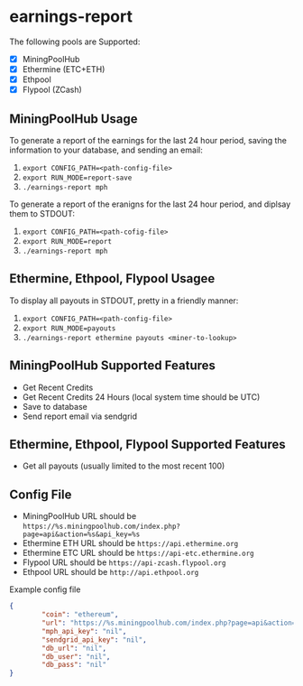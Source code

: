 # earnings-report

The following pools are Supported:

* [x] MiningPoolHub
* [x] Ethermine (ETC+ETH)
* [x] Ethpool
* [x] Flypool (ZCash)

## MiningPoolHub Usage

To generate a report of the earnings for the last 24 hour period, saving the information to your database, and sending an email:
1)  `export CONFIG_PATH=<path-config-file>`
2) `export RUN_MODE=report-save`
3) `./earnings-report mph`

To generate a report of the eranigns for the last 24 hour period, and diplsay them to STDOUT:
1) `export CONFIG_PATH=<path-cofig-file>`
2) `export RUN_MODE=report`
3) `./earnings-report mph`

## Ethermine, Ethpool, Flypool Usagee

To display all payouts in STDOUT, pretty in a friendly manner:
1) `export CONFIG_PATH=<path-config-file>`
2) `export RUN_MODE=payouts`
3) `./earnings-report ethermine payouts <miner-to-lookup>`

## MiningPoolHub Supported Features

* Get Recent Credits
* Get Recent Credits 24 Hours (local system time should be UTC)
* Save to database
* Send report email via sendgrid

## Ethermine, Ethpool, Flypool Supported Features

* Get all payouts (usually limited to the most recent 100)

## Config File

* MiningPoolHub URL should be `https://%s.miningpoolhub.com/index.php?page=api&action=%s&api_key=%s`
* Ethermine ETH URL should be `https://api.ethermine.org`
* Ethermine ETC URL should be `https://api-etc.ethermine.org`
* Flypool URL should be `https://api-zcash.flypool.org`
* Ethpool URL should be `http://api.ethpool.org`

Example config file
```JSON
{
        "coin": "ethereum",
        "url": "https://%s.miningpoolhub.com/index.php?page=api&action=%s&api_key=%s",
        "mph_api_key": "nil",
        "sendgrid_api_key": "nil",
        "db_url": "nil",
        "db_user": "nil",
        "db_pass": "nil"
}
```